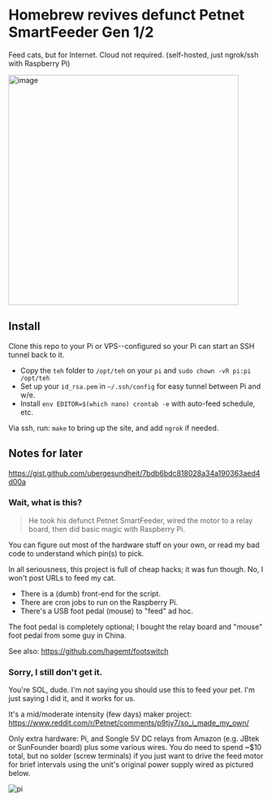 # Homebrew revives defunct Petnet SmartFeeder Gen 1/2

Feed cats, but for Internet. Cloud not required. (self-hosted, just ngrok/ssh with Raspberry Pi)

<img width="453" alt="image" src="https://user-images.githubusercontent.com/593274/130391582-253bd6c1-1b51-408f-b308-0bfefbfa7067.png">

## Install

Clone this repo to your Pi or VPS--configured so your Pi can start an SSH tunnel back to it.

* Copy the `teh` folder to `/opt/teh` on your `pi` and `sudo chown -vR pi:pi /opt/teh`
* Set up your `id_rsa.pem` in `~/.ssh/config` for easy tunnel between Pi and w/e.
* Install `env EDITOR=$(which nano) crontab -e` with auto-feed schedule, etc.

Via ssh, run: `make` to bring up the site, and add `ngrok` if needed.

## Notes for later

https://gist.github.com/ubergesundheit/7bdb6bdc818028a34a190363aed4d00a

### Wait, what is this?

> He took his defunct Petnet SmartFeeder, wired the motor to a relay board, then did basic magic with Raspberry Pi.

You can figure out most of the hardware stuff on your own, or read my bad code to understand which pin(s) to pick.

In all seriousness, this project is full of cheap hacks; it was fun though. No, I won't post URLs to feed my cat.

* There is a (dumb) front-end for the script.
* There are cron jobs to run on the Raspberry Pi.
* There's a USB foot pedal (mouse) to "feed" ad hoc.

The foot pedal is completely optional; I bought the relay board and "mouse" foot pedal from some guy in China.

See also: https://github.com/hagemt/footswitch

### Sorry, I still don't get it.

You're SOL, dude. I'm not saying you should use this to feed your pet. I'm just saying I did it, and it works for us.

It's a mid/moderate intensity (few days) maker project: https://www.reddit.com/r/Petnet/comments/p9tjy7/so_i_made_my_own/

Only extra hardware: Pi, and Songle 5V DC relays from Amazon (e.g. JBtek or SunFounder board) plus some various wires. You do need to spend ~$10 total, but no solder (screw terminals) if you just want to drive the feed motor for brief intervals using the unit's original power supply wired as pictured below.

![pi](https://user-images.githubusercontent.com/593274/130497191-386e5d14-2117-41c6-871f-2edf0d53c9c6.jpg)
